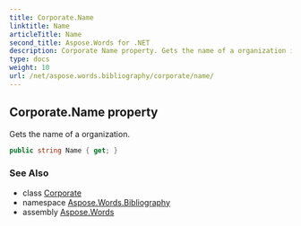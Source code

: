 ```yaml
---
title: Corporate.Name
linktitle: Name
articleTitle: Name
second_title: Aspose.Words for .NET
description: Corporate Name property. Gets the name of a organization in C#.
type: docs
weight: 10
url: /net/aspose.words.bibliography/corporate/name/
---
```

## Corporate.Name property

Gets the name of a organization.

```csharp
public string Name { get; }
```

### See Also

* class [Corporate](../)
* namespace [Aspose.Words.Bibliography](../../../aspose.words.bibliography/)
* assembly [Aspose.Words](../../../)
